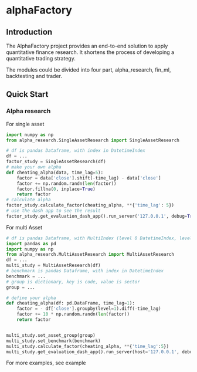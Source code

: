 # alphaFactory
## Introduction
The AlphaFactory project provides an end-to-end solution to apply quantitative finance research. 
It shortens the process of developing a quantitative trading strategy.

The modules could be divided into four part, alpha_research, fin_ml, backtesting and trader.

## Quick Start

### Alpha research

For single asset
```python
import numpy as np
from alpha_research.SingleAssetResearch import SingleAssetResearch

# df is pandas Dataframe, with index in DatetimeIndex
df = ...
factor_study = SingleAssetResearch(df)
# make your own alpha
def cheating_alpha(data, time_lag=5):
    factor = data['close'].shift(-time_lag) - data['close']
    factor += np.random.randn(len(factor))
    factor.fillna(0, inplace=True)
    return factor
# calculate alpha
factor_study.calculate_factor(cheating_alpha, **{'time_lag': 5})
# use the dash app to see the result
factor_study.get_evaluation_dash_app().run_server('127.0.0.1', debug=True)

```
For multi Asset
```python
# df is pandas Dataframe, with MultiIndex (level 0 DatetimeIndex, level 1 Asset Code)
import pandas as pd
import numpy as np
from alpha_research.MultiAssetResearch import MultiAssetResearch
df = ...
multi_study = MultiAssetResearch(df)
# benchmark is pandas Dataframe, with index in DatetimeIndex
benchmark = ...
# group is dictionary, key is code, value is sector
group = ...

# define your alpha
def cheating_alpha(df: pd.DataFrame, time_lag=1):
    factor = - df['close'].groupby(level=1).diff(-time_lag)
    factor += 10 * np.random.randn(len(factor))
    return factor


multi_study.set_asset_group(group)
multi_study.set_benchmark(benchmark)
multi_study.calculate_factor(cheating_alpha, **{'time_lag':5})
multi_study.get_evaluation_dash_app().run_server(host='127.0.0.1', debug=True)


```

For more examples, see example